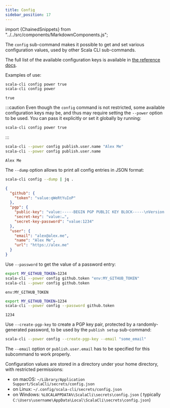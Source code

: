 ```yaml
---
title: Config
sidebar_position: 17
---
```


import {ChainedSnippets} from "../../src/components/MarkdownComponents.js";

The `config` sub-command makes it possible to get and set various configuration values, used by
other Scala CLI sub-commands.

The full list of the available configuration keys is available in [the reference docs](../reference/commands.md#config).

Examples of use:
<ChainedSnippets>

```bash ignore
scala-cli config power true
scala-cli config power
```

```text
true
```

</ChainedSnippets>

:::caution
Even though the `config` command is not restricted, some available configuration keys may be, and thus may
require setting the `--power` option to be used.
You can pass it explicitly or set it globally by running:
```bash ignore
scala-cli config power true
```
:::

<ChainedSnippets>

```bash
scala-cli --power config publish.user.name "Alex Me"
scala-cli --power config publish.user.name
```

```text
Alex Me
```

</ChainedSnippets>

The `--dump` option allows to print all config entries in JSON format:
<ChainedSnippets>

```bash
scala-cli config --dump | jq .
```

```json
{
  "github": {
    "token": "value:qWeRtYuIoP"
  },
  "pgp": {
    "public-key": "value:-----BEGIN PGP PUBLIC KEY BLOCK-----\nVersion: BCPG v1.68\n\n…\n-----END PGP PUBLIC KEY BLOCK-----\n",
    "secret-key": "value:…",
    "secret-key-password": "value:1234"
  },
  "user": {
    "email": "alex@alex.me",
    "name": "Alex Me",
    "url": "https://alex.me"
  }
}
```

</ChainedSnippets>

Use `--password` to get the value of a password entry:

<ChainedSnippets>

```bash
export MY_GITHUB_TOKEN=1234
scala-cli --power config github.token "env:MY_GITHUB_TOKEN"
scala-cli --power config github.token
```

```text
env:MY_GITHUB_TOKEN
```

```bash
export MY_GITHUB_TOKEN=1234
scala-cli --power config --password github.token
```

```text
1234
```

</ChainedSnippets>

Use `--create-pgp-key` to create a PGP key pair, protected by a randomly-generated password, to
be used by the `publish setup` sub-command:

```sh
scala-cli --power config --create-pgp-key --email "some_email"
```

The `--email` option or `publish.user.email` has to be specified for this subcommand to work properly.

Configuration values are stored in a directory under your home directory, with restricted permissions:

- on macOS: `~/Library/Application Support/ScalaCli/secrets/config.json`
- on Linux: `~/.config/scala-cli/secrets/config.json`
- on Windows: `%LOCALAPPDATA%\ScalaCli\secrets\config.json` (
  typically `C:\Users\username\AppData\Local\ScalaCli\secrets\config.json`)
